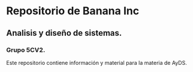 # Repositorio de Banana Inc
## Analisis y diseño de sistemas.
### Grupo 5CV2.

Este repositorio contiene información y material para la materia de AyDS.
